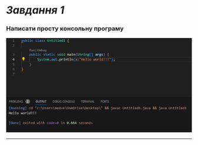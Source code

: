 # _Завдання 1_
### Написати просту консольну програму
![Код](https://github.com/Roman30k/Practicale/blob/main/13.png)
***
